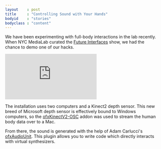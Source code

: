```yaml
---
layout    : post
title     : "Controlling Sound with Your Hands"
bodyid    : "stories"
bodyclass : "content"
---
```

<p>We have been experimenting with full-body interactions in the lab recently. When NYC MediaLab curated the <a href="http://www.nycmedialab.org/future-interfaces/">Future Interfaces</a> show, we had the chance to demo one of our hacks.</p>

<div class="video">
	<iframe src="https://player.vimeo.com/video/112347647?color=ffffff" frameborder="0" webkitallowfullscreen mozallowfullscreen allowfullscreen></iframe>
</div>

<p>The installation uses two computers and a Kinect2 depth sensor. This new breed of Microsoft depth sensor is effectively bound to Windows computers, so the <a href="https://github.com/microcosm/ofxKinectV2-OSC">ofxKinectV2-OSC</a> addon was used to stream the human body data over to a Mac.</p>

<p>From there, the sound is generated with the help of Adam Carlucci's <a href="https://github.com/admsyn/ofxAudioUnit">ofxAudioUnit</a>. This plugin allows you to write code which directly interacts with virtual synthesizers.</p>